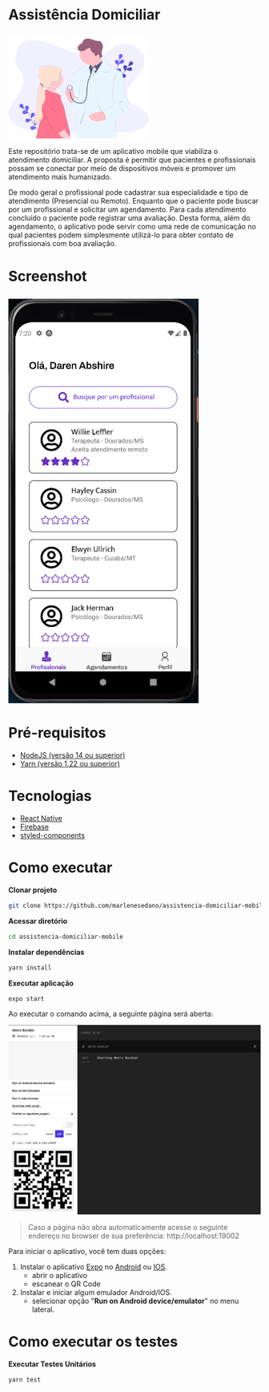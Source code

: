 # Assistência Domiciliar

<img alt="Assistencia Domiciliar Mobile" src="assets/doctor.svg" width="280px" style="margin-top: 10px">

Este repositório trata-se de um aplicativo mobile que viabiliza o atendimento domiciliar. A proposta é permitir que pacientes e profissionais possam se conectar por meio de dispositivos móveis e promover um atendimento mais humanizado.

De modo geral o profissional pode cadastrar sua especialidade e tipo de atendimento (Presencial ou Remoto). Enquanto que o paciente pode buscar por um profissional e solicitar um agendamento. Para cada atendimento concluído o paciente pode registrar uma avaliação. Desta forma, além do agendamento, o aplicativo pode servir como uma rede de comunicação no qual pacientes podem simplesmente utilizá-lo para obter contato de profissionais com boa avaliação.

# Screenshot

<img alt="Assistencia Domiciliar Mobile" src="assets/patient-home.png" width="380px" style="margin-top: 10px">

# Pré-requisitos

- [NodeJS (versão 14 ou superior)](https://nodejs.org/en/)
- [Yarn (versão 1.22 ou superior)](https://yarnpkg.com/)

# Tecnologias

- [React Native](https://reactnative.dev/)
- [Firebase](https://firebase.google.com/)
- [styled-components](https://styled-components.com/)

# Como executar

**Clonar projeto**

```bash
git clone https://github.com/marlenesedano/assistencia-domiciliar-mobile
```

**Acessar diretório**
```bash
cd assistencia-domiciliar-mobile
```

**Instalar dependências**
```bash
yarn install
```

**Executar aplicação**

```bash
expo start
```

Ao executar o comando acima, a seguinte página será aberta:

![Metro Bundler](./assets/metro-bundler.png)

> Caso a página não abra  automaticamente acesse o seguinte endereço no browser de sua preferência: http://localhost:19002

Para iniciar o aplicativo, você tem duas opções:

1. Instalar o aplicativo [Expo](https://docs.expo.dev/) no [Android](https://play.google.com/store/apps/details?id=host.exp.exponent) ou [IOS](https://apps.apple.com/br/app/expo-go/id982107779).
    - abrir o aplicativo
    - escanear o QR Code
2. Instalar e iniciar algum emulador Android/IOS.
    - selecionar opção "**Run on Android device/emulator**" no menu lateral.

# Como executar os testes

**Executar Testes Unitários**

```bash
yarn test
```
